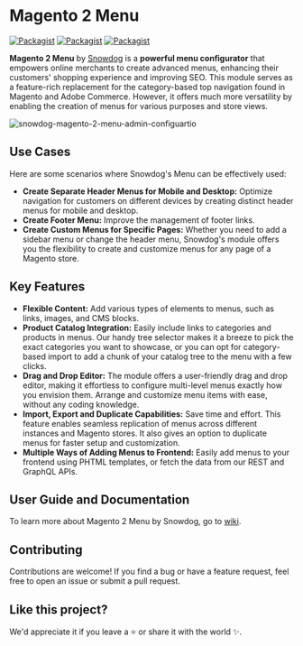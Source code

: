 # Magento 2 Menu
[![Packagist](https://img.shields.io/packagist/v/snowdog/module-menu?style=for-the-badge)](https://packagist.org/packages/snowdog/module-menu)
[![Packagist](https://img.shields.io/packagist/dt/snowdog/module-menu?style=for-the-badge)](https://packagist.org/packages/snowdog/module-menu)
[![Packagist](https://img.shields.io/packagist/dm/snowdog/module-menu?style=for-the-badge)](https://packagist.org/packages/snowdog/module-menu)

**Magento 2 Menu** by [Snowdog](https://snow.dog) is a **powerful menu configurator** that empowers online merchants to create advanced menus, enhancing their customers' shopping experience and improving SEO. 
This module serves as a feature-rich replacement for the category-based top navigation found in Magento and Adobe Commerce. However, it offers much more versatility by enabling the creation of menus for various purposes and store views. 

![snowdog-magento-2-menu-admin-configuartio](https://github.com/SnowdogApps/magento2-menu/assets/49198312/102b4d2a-7d06-48a4-9f99-37a17faae0f7)


## Use Cases
Here are some scenarios where Snowdog's Menu can be effectively used:
* **Create Separate Header Menus for Mobile and Desktop:** Optimize navigation for customers on different devices by creating distinct header menus for mobile and desktop. 
* **Create Footer Menu:** Improve the management of footer links.
* **Create Custom Menus for Specific Pages:** Whether you need to add a sidebar menu or change the header menu, Snowdog's module offers you the flexibility to create and customize menus for any page of a Magento store.

## Key Features
* **Flexible Content:** Add various types of elements to menus, such as links, images, and CMS blocks.
* **Product Catalog Integration:** Easily include links to categories and products in menus. Our handy tree selector makes it a breeze to pick the exact categories you want to showcase, or you can opt for category-based import to add a chunk of your catalog tree to the menu with a few clicks.
* **Drag and Drop Editor:** The module offers a user-friendly drag and drop editor, making it effortless to configure multi-level menus exactly how you envision them. Arrange and customize menu items with ease, without any coding knowledge.
* **Import, Export and Duplicate Capabilities:** Save time and effort. This feature enables seamless replication of menus across different instances and Magento stores. It also gives an option to duplicate menus for faster setup and customization.
* **Multiple Ways of Adding Menus to Frontend:** Easily add menus to your frontend using PHTML templates, or fetch the data from our REST and GraphQL APIs.

## User Guide and Documentation
To learn more about Magento 2 Menu by Snowdog, go to [wiki](https://github.com/SnowdogApps/magento2-menu/wiki).

## Contributing
Contributions are welcome! If you find a bug or have a feature request, feel free to open an issue or submit a pull request.

## Like this project?
We'd appreciate it if you leave a ⭐ or share it with the world ✨.
